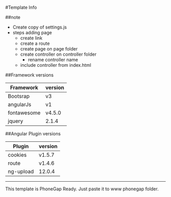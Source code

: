 #Template Info   

##note
* Create copy of settings.js
* steps adding page
	* create link
	* create a route
	* create page on page folder
	* create controller on controller folder
		* rename controller name
	* include controller from index.html

##Framework versions

|Framework	| version|
|-----------|--------|
|Bootsrap	| v3	 |
|angularJs	| v1	 |
|fontawesome| v4.5.0 |
| jquery	| 2.1.4  |


##Angular Plugin versions

| Plugin	| version|
|-----------|--------|
| cookies	| v1.5.7 |
| route		| v1.4.6 |
| ng-upload	| 12.0.4 |
    
    
-------------------------------------

This template is PhoneGap Ready.
Just paste it to www phonegap folder.











